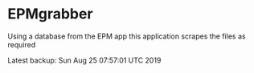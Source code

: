 # EPMgrabber
Using a database from the EPM app this application scrapes the files as required


Latest backup: Sun Aug 25 07:57:01 UTC 2019
